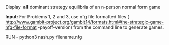 Display ​ **all** ​dominant strategy equilibria of an n-person normal form game

**Input:** ​For Problems 1, 2 and 3, use nfg file formatted files
(​http://www.gambit-project.org/gambit14/formats.html#the-strategic-game-nfg-file-format
-payoff-version​) from the command line to generate games.

RUN - python3 nash.py filename.nfg
